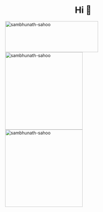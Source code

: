 <h1 align="center">Hi 👋</h1>

<img align="left" src="https://github-readme-stats.vercel.app/api/top-langs?username=Sambhunath-Sahoo&show_icons=true&locale=en&layout=compact" alt="sambhunath-sahoo" width="300" height="100" />
<img align="left" src="https://github-readme-streak-stats.herokuapp.com/?user=Sambhunath-Sahoo&" alt="sambhunath-sahoo" width="250" />

<img align="left" src="https://github-readme-stats.vercel.app/api?username=Sambhunath-Sahoo&show_icons=true&locale=en" alt="sambhunath-sahoo" width="250" />

